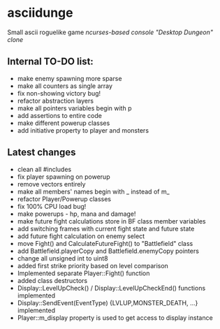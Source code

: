 # asciidunge
Small ascii roguelike game
*ncurses-based console "Desktop Dungeon" clone*

## Internal TO-DO list:
- make enemy spawning more sparse
- make all counters as single array
- fix non-showing victory bug!
- refactor abstraction layers
- make all pointers variables begin with p
- add assertions to entire code
- make different powerup classes
- add initiative property to player and monsters

## Latest changes
+ clean all #includes
+ fix player spawning on powerup
+ remove vectors entirely
+ make all members' names begin with _ instead of m_
+ refactor Player/Powerup classes
+ fix 100% CPU load bug!
+ make powerups - hp, mana and damage!
+ make future fight calculations store in BF class member variables
+ add switching frames with current fight state and future state
+ add future fight calculation on enemy select
+ move Fight() and CalculateFutureFight() to "Battlefield" class
+ add Battlefield.playerCopy and Battlefield.enemyCopy pointers 
+ change all unsigned int to uint8
+ added first strike priority based on level comparison
+ Implemented separate Player::Fight() function
+ added class destructors
+ Display::LevelUpCheck() / Display::LevelUpCheckEnd() functions implemented
+ Display::SendEvent(EventType) {LVLUP,MONSTER_DEATH, ...} implemented
+ Player::m_display property is used to get access to display instance
